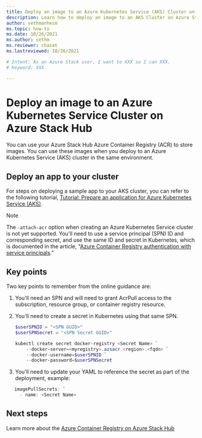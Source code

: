 ```yaml
---
title: Deploy an image to an Azure Kubernetes Service (AKS) Cluster on Azure Stack Hub 
description: Learn how to deploy an image to an AKS Cluster on Azure Stack Hub.
author: sethmanheim
ms.topic: how-to
ms.date: 10/26/2021
ms.author: sethm
ms.reviewer: chasat
ms.lastreviewed: 10/26/2021

# Intent: As an Azure Stack user, I want to XXX so I can XXX.
# Keyword: XXX

---
```


# Deploy an image to an Azure Kubernetes Service Cluster on Azure Stack Hub

You can use your Azure Stack Hub Azure Container Registry (ACR) to store images. You can use these images when you deploy to an Azure Kubernetes Service (AKS) cluster in the same environment.

## Deploy an app to your cluster

For steps on deploying a sample app to your AKS cluster, you can refer to the following tutorial, [Tutorial: Prepare an application for Azure Kubernetes Service (AKS)](/azure/aks/tutorial-kubernetes-prepare-app).

> [!NOTE]  
> The `-attach-acr` option when creating an Azure Kubernetes Service cluster is not yet supported. 
> You'll need to use a service principal (SPN) ID and corresponding secret, and use the same ID 
> and secret in Kubernetes, which is documented in the article, 
> "[Azure Container Registry authentication with service principals](/azure/container-registry/container-registry-auth-service-principal)."

## Key points

Two key points to remember from the online guidance are:

1. You'll need an SPN and will need to grant AcrPull access to the subscription, resource group, or container registry resource.
2. You'll need to create a secret in Kubernetes using that same SPN.

    ```powershell  
    $userSPNID = "<SPN GUID>"
    $userSPNSecret = "<SPN Secret GUID>"

    kubectl create secret docker-registry <Secret Name> `
        --docker-server=<myregistry>.azsacr.<region>.<fqdn> `
        --docker-username=$userSPNID `
        --docker-password=$userSPNSecret
    ```

1.  You'll need to update your YAML to reference the secret as part of the deployment, example:

```powershell  
   imagePullSecrets: `
     - name: <Secret Name>
```
## Next steps

Learn more about the [Azure Container Registry on Azure Stack Hub](container-registry-overview.md)
